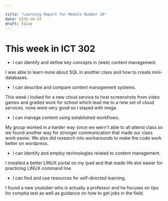 ```yaml
---

title: "Learning Report for Module Number 10"
date: 2020-10-24
draft: false
---
```


# This week in ICT 302
- I can identify and define key concepts in (web) content management.
 
 I was able to learn more about SQL in another class and how to create mini-databases.
 
 - I can describe and compare content management systems.

This week i looked for a new cloud service to host screenshots from video games and graded work for school which lead me to a new set of cloud services. none were very good so i stayed with mega.

- I can manage content using established workflows.

My group worked in a harder way since we wern't able to all attend class so we found another way for stronger communication that made our class work easier. We
also did research into workarounds to make the code work better on wordpress.

 - I can identify and employ technologies related to content management.

 I installed a better LINUX portal on my ipad and that made life alot easier for practicing LINUX command line.
 
 - I can find and use resources for self-directed learning.
 
 I found a new youtuber who is actually a professor and he focuses on tips for comptia test as well as guidance on how to get jobs in the field.
